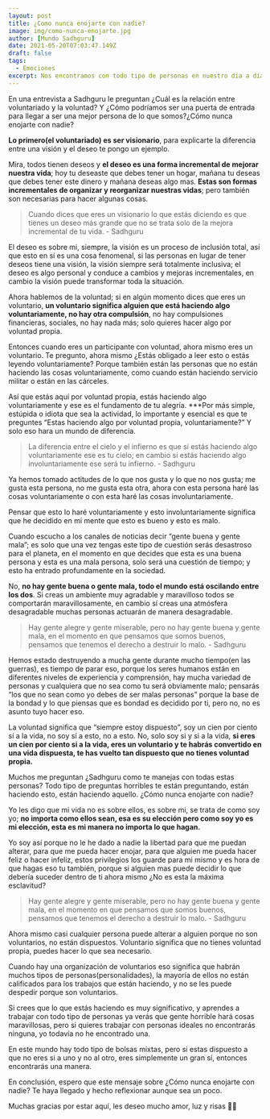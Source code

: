 ```yaml
---
layout: post
title: ¿Como nunca enojarte con nadie?
image: img/como-nunca-enojarte.jpg 
author: [Mundo Sadhguru]
date: 2021-05-20T07:03:47.149Z
draft: false
tags:
  - Emociones
excerpt: Nos encontramos con todo tipo de personas en nuestro día a día ¿Buenas personas? ¿Malas personas? ¿Cómo lidiar con estas emociones?
---
```

En una entrevista a Sadhguru le preguntan ¿Cuál es la relación entre voluntariado y la voluntad? Y ¿Cómo podríamos ser una puerta de entrada para llegar a ser una mejor persona de lo que somos?¿Cómo nunca enojarte con nadie?

**Lo primero(el voluntariado) es ser visionario**, para explicarte la diferencia entre una visión y el deseo te pongo un ejemplo. 

Mira, todos tienen deseos y **el deseo es una forma incremental de mejorar nuestra vida**; hoy tu deseaste que debes tener un hogar, mañana tu deseas que debes tener este dinero y mañana deseas algo mas. **Estas son formas incrementales de organizar y reorganizar nuestras vidas**; pero también son necesarias para hacer algunas cosas. 

>Cuando dices que eres un visionario lo que estás diciendo es que tienes un deseo más grande que no se trata solo de la mejora incremental de tu vida. - Sadhguru


El deseo es sobre mi, siempre, la visión es un proceso de inclusión total, así que esto en sí es una cosa fenomenal, si las personas en lugar de tener deseos tiene una visión, la visión siempre será totalmente inclusiva; el deseo es algo personal y conduce a cambios y mejoras incrementales, en cambio la visión puede transformar toda la situación.

Ahora hablemos de la voluntad; si en algún momento dices que eres un voluntario, **un voluntario significa alguien que está haciendo algo voluntariamente, no hay otra compulsión**, no hay compulsiones financieras, sociales, no hay nada más; solo quieres hacer algo por voluntad propia.

Entonces cuando eres un participante con voluntad, ahora mismo eres un voluntario. Te pregunto, ahora mismo ¿Estás obligado a leer esto o estás leyendo voluntariamente? Porque también están las personas que no están haciendo las cosas voluntariamente, como cuando están haciendo servicio militar o están en las cárceles.

Así que estás aquí por voluntad propia, estás haciendo algo voluntariamente y ese es el fundamento de tu alegría. ***Por más simple, estúpida o idiota que sea la actividad, lo importante y esencial es que te preguntes “Estas haciendo algo por voluntad propia, voluntariamente?” Y solo eso hara un mundo de diferencia.

> La diferencia entre el cielo y el infierno es que si estás haciendo algo voluntariamente ese es tu cielo; en cambio si estás haciendo algo involuntariamente ese será tu infierno. - Sadhguru

Ya hemos tomado actitudes de lo que nos gusta y lo que no nos gusta; me gusta esta persona, no me gusta esta otra, ahora con esta persona haré las cosas voluntariamente o con esta haré las cosas involuntariamente.

Pensar que esto lo haré voluntariamente y esto involuntariamente significa que he decidido en mi mente que esto es bueno y esto es malo. 

Cuando escucho a los canales de noticias decir “gente buena y gente mala”; es solo que una vez tengas este tipo de cuestión serás desastroso para el planeta, en el momento en que decides que esta es una buena persona y esta es una mala persona, solo será una cuestión de tiempo; y esto ha entrado profundamente en la sociedad.

No, **no hay gente buena o gente mala, todo el mundo está oscilando entre los dos**. Si creas un ambiente muy agradable y maravilloso todos se comportarán maravillosamente, en cambio sí creas una atmósfera desagradable muchas personas actuarán de manera desagradable.

> Hay gente alegre y gente miserable, pero no hay gente buena y gente mala, en el momento en que pensamos que somos buenos, pensamos que tenemos el derecho a destruir lo malo. - Sadhguru

Hemos estado destruyendo a mucha gente durante mucho tiempo(en las guerras), es tiempo de parar eso, porque los seres humanos están en diferentes niveles de experiencia y comprensión, hay mucha variedad de personas y cualquiera que no sea como tu será obviamente malo; pensarás “los que no sean como yo debes de ser malas personas” porque la base de la bondad y lo que piensas que es bondad es decidido por ti, pero no, no es asunto tuyo hacer eso.

La voluntad significa que “siempre estoy dispuesto”,  soy un cien por ciento sí a la vida, no soy sí a esto, no a esto. No, solo soy si y si a la vida, **si eres un cien por ciento si a la vida, eres un voluntario y te habrás convertido en una vida dispuesta, te has vuelto tan dispuesto que no tienes voluntad propia.**

Muchos me preguntan ¿Sadhguru como te manejas con todas estas personas? Todo tipo de preguntas horribles te están preguntando, están haciendo esto, están haciendo aquello. ¿Cómo nunca enojarte con nadie?

Yo les digo que mi vida no es sobre ellos, es sobre mi, se trata de como soy yo; **no importa como ellos sean, esa es su elección pero como soy yo es mi elección, esta es mi manera no importa lo que hagan.**

Yo soy así porque no le he dado a nadie la libertad para que me puedan alterar, para que me pueda hacer enojar, para que alguien me pueda hacer feliz o hacer infeliz, estos privilegios los guarde para mi mismo y es hora de que hagas eso tu también, porque si alguien mas puede decidir lo que debería suceder dentro de ti ahora mismo ¿No es esta la máxima esclavitud?

> Hay gente alegre y gente miserable, pero no hay gente buena y gente mala, en el momento en que pensamos que somos buenos, pensamos que tenemos el derecho a destruir lo malo. - Sadhguru

Ahora mismo casi cualquier persona  puede alterar a alguien porque no son voluntarios, no están dispuestos. Voluntario significa que no tienes voluntad propia, puedes hacer lo que sea necesario. 

Cuando hay una organización de voluntarios eso significa que habrán muchos tipos de personas(personalidades), la mayoría de ellos no están calificados para los trabajos que están haciendo, y no se les puede despedir porque son voluntarios. 

Si crees que lo que estás haciendo es muy significativo, y aprendes a trabajar con todo tipo de personas ya verás que gente horrible hará cosas maravillosas, pero si quieres trabajar con personas ideales no encontrarás ninguna, yo todavía no he encontrado una.

En este mundo hay todo tipo de bolsas mixtas, pero si estas dispuesto a que no eres si a uno y no al otro, eres simplemente un gran sí, entonces encontrarás una manera.

En conclusión, espero que este mensaje sobre ¿Cómo nunca enojarte con nadie? Te haya llegado y hecho reflexionar aunque sea un poco.

Muchas gracias por estar aquí, les deseo mucho amor, luz y risas 🙏🏻
